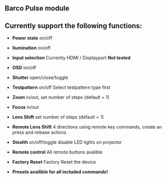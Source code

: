## Barco Pulse module

## Currently support the following functions:

* **Power state** on/off
* **Ilumination** on/off
* **Input selection** Currently HDMI / Displayport **Not tested**
* **OSD** on/off
* **Shutter** open/close/toggle
* **Testpattern** on/off Select testpattern type first
* **Zoom** in/out, set number of steps (default = 1)
* **Focus** in/out
* **Lens Shift** set number of steps (default = 1)
* **Remote Lens Shift** 4 directions using remote key commands, create an press and release actions
* **Stealth** on/off/toggle disable LED lights on projector
* **Remote control** All remote buttons avalible
* **Factory Reset** Factory Reset the device

* **Presets availible for all included commands!**